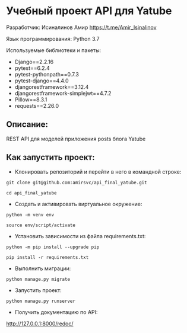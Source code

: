 # **Учебный проект API для Yatube**

Разработчик: Исиналинов Амир https://t.me/Amir_Isinalinov

Язык программирования: Python 3.7

Используемые библиотеки и пакеты:

- Django==2.2.16
- pytest==6.2.4
- pytest-pythonpath==0.7.3
- pytest-django==4.4.0
- djangorestframework==3.12.4
- djangorestframework-simplejwt==4.7.2
- Pillow==8.3.1
- requests==2.26.0


## **Описание:**

REST API для моделей приложения posts блога Yatube
  

## **Как запустить проект:**

- Клонировать репозиторий и перейти в него в командной строке:
~~~
git clone git@github.com:amirsvc/api_final_yatube.git
~~~
~~~
cd api_final_yatube    
~~~

- Cоздать и активировать виртуальное окружение:
~~~
python -m venv env
~~~
~~~
source env/script/activate
~~~
- Установить зависимости из файла requirements.txt:
~~~
python -m pip install --upgrade pip
~~~
~~~
pip install -r requirements.txt
~~~
- Выполнить миграции:
~~~
python manage.py migrate
~~~
- Запустить проект:
~~~
python manage.py runserver
~~~
- Получить документацию по API:

http://127.0.0.1:8000/redoc/
